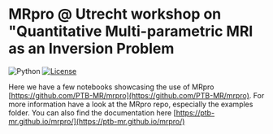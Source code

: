# MRpro @ Utrecht workshop on "Quantitative Multi-parametric MRI as an Inversion Problem

![Python](https://img.shields.io/badge/python-3.11%20%7C%203.12-blue)
[![License](https://img.shields.io/badge/License-Apache%202.0-blue.svg)](https://opensource.org/licenses/Apache-2.0)

Here we have a few notebooks showcasing the use of MRpro [https://github.com/PTB-MR/mrpro](https://github.com/PTB-MR/mrpro). For more information have a look at the MRpro repo, especially the examples folder. You can also find the documentation here [https://ptb-mr.github.io/mrpro/](https://ptb-mr.github.io/mrpro/)


